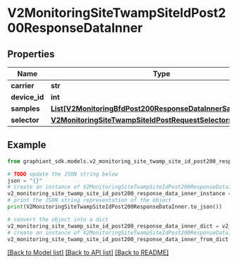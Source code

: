 # V2MonitoringSiteTwampSiteIdPost200ResponseDataInner


## Properties

Name | Type | Description | Notes
------------ | ------------- | ------------- | -------------
**carrier** | **str** |  | [optional] 
**device_id** | **int** |  | [optional] 
**samples** | [**List[V2MonitoringBfdPost200ResponseDataInnerSamplesInner]**](V2MonitoringBfdPost200ResponseDataInnerSamplesInner.md) |  | [optional] 
**selector** | [**V2MonitoringSiteTwampSiteIdPostRequestSelectorsInner**](V2MonitoringSiteTwampSiteIdPostRequestSelectorsInner.md) |  | [optional] 

## Example

```python
from graphiant_sdk.models.v2_monitoring_site_twamp_site_id_post200_response_data_inner import V2MonitoringSiteTwampSiteIdPost200ResponseDataInner

# TODO update the JSON string below
json = "{}"
# create an instance of V2MonitoringSiteTwampSiteIdPost200ResponseDataInner from a JSON string
v2_monitoring_site_twamp_site_id_post200_response_data_inner_instance = V2MonitoringSiteTwampSiteIdPost200ResponseDataInner.from_json(json)
# print the JSON string representation of the object
print(V2MonitoringSiteTwampSiteIdPost200ResponseDataInner.to_json())

# convert the object into a dict
v2_monitoring_site_twamp_site_id_post200_response_data_inner_dict = v2_monitoring_site_twamp_site_id_post200_response_data_inner_instance.to_dict()
# create an instance of V2MonitoringSiteTwampSiteIdPost200ResponseDataInner from a dict
v2_monitoring_site_twamp_site_id_post200_response_data_inner_from_dict = V2MonitoringSiteTwampSiteIdPost200ResponseDataInner.from_dict(v2_monitoring_site_twamp_site_id_post200_response_data_inner_dict)
```
[[Back to Model list]](../README.md#documentation-for-models) [[Back to API list]](../README.md#documentation-for-api-endpoints) [[Back to README]](../README.md)


